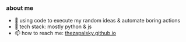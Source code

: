 ### about me

- 🎲 using code to execute my random ideas & automate boring actions
- 🌱 tech stack: mostly python & js
- 📫 how to reach me: [thezapalsky.github.io](thezapalsky.github.io)


<!--
**thezapalsky/thezapalsky** is a ✨ _special_ ✨ repository because its `README.md` (this file) appears on your GitHub profile.

Here are some ideas to get you started:

- 🔭 I’m currently working on ...
- 🌱 I’m currently learning ...
- 👯 I’m looking to collaborate on ...
- 🤔 I’m looking for help with ...
- 💬 Ask me about ...
- 📫 How to reach me: ...
- 😄 Pronouns: ...
- ⚡ Fun fact: ...
-->
